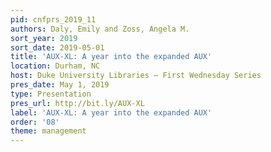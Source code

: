 ```yaml
---
pid: cnfprs_2019_11
authors: Daly, Emily and Zoss, Angela M.
sort_year: 2019
sort_date: 2019-05-01
title: 'AUX-XL: A year into the expanded AUX'
location: Durham, NC
host: Duke University Libraries – First Wednesday Series
pres_date: May 1, 2019
type: Presentation
pres_url: http://bit.ly/AUX-XL
label: 'AUX-XL: A year into the expanded AUX'
order: '08'
theme: management
---
```

